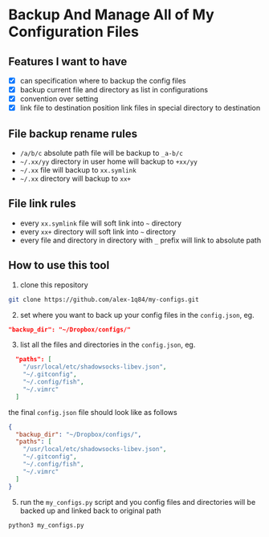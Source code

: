 # Backup And Manage All of My Configuration Files

## Features I want to have

- [X] can specification where to backup the config files
- [X] backup current file and directory as list in configurations
- [X] convention over setting
- [X] link file to destination position
  link files in special directory to destination

## File backup rename rules

- `/a/b/c` absolute path file will be backup to `_a-b/c`
- `~/.xx/yy` directory in user home will backup to `+xx/yy`
- `~/.xx` file will backup to `xx.symlink`
- `~/.xx` directory will backup to `xx+`

## File link rules

- every `xx.symlink` file will soft link into `~` directory
- every `xx+` directory will soft link into `~` directory
- every file and directory in directory with `_` prefix will link to absolute path

## How to use this tool

1. clone this repository
```bash
git clone https://github.com/alex-1q84/my-configs.git
```
2. set where you want to back up your config files in the `config.json`, eg.
```json
"backup_dir": "~/Dropbox/configs/"
```
3. list all the files and directories in the `config.json`, eg.
```json
  "paths": [
    "/usr/local/etc/shadowsocks-libev.json",
    "~/.gitconfig",
    "~/.config/fish",
    "~/.vimrc"
  ]
```
the final `config.json` file should look like as follows
```json
{
  "backup_dir": "~/Dropbox/configs/",
  "paths": [
    "/usr/local/etc/shadowsocks-libev.json",
    "~/.gitconfig",
    "~/.config/fish",
    "~/.vimrc"
  ]
}
```
5. run the `my_configs.py` script and you config files and directories will be backed up and linked back to original path
```bash
python3 my_configs.py
```

